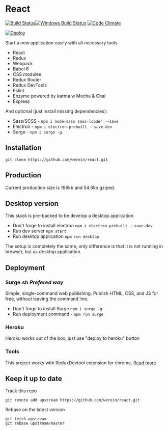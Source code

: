 # React

[![Build Status](https://travis-ci.org/werein/react.svg)](https://travis-ci.org/werein/react)[![Windows Build Status](https://ci.appveyor.com/api/projects/status/github/werein/react?branch=master&svg=true)](https://ci.appveyor.com/project/jirikolarik/react) [![Code Climate](https://codeclimate.com/github/werein/react/badges/gpa.svg)](https://codeclimate.com/github/werein/react)

[![Deploy](https://www.herokucdn.com/deploy/button.svg)](https://heroku.com/deploy)

Start a new application easily with all necessary tools

* React
* Redux
* Webpack
* Babel 6
* CSS modules
* Redux Router
* Redux DevTools
* Eslint
* Enzyme powered by karma w Mocha & Chai
* Express

And optional (just install missing dependencies):

* Sass/SCSS - `npm i node-sass sass-loader --save`
* Electron - `npm i electron-prebuilt --save-dev`
* Surge - `npm i surge -g`

## Installation

```
git clone https://github.com/werein/react.git
```

## Production

Current production size is 196kb and 54.6kb gziped.

## Desktop version

This stack is pre-backed to be develop a desktop application.

  * Don't forge to install electron `npm i electron-prebuilt --save-dev`
  * Run dev server `npm start`
  * Run desktop application `npm run desktop`

The setup is completely the same, only difference is that it is not running in browser, but as desktop application.

## Deployment

### Surge.sh ___Prefered way___

Simple, single-command web publishing. Publish HTML, CSS, and JS for free, without leaving the command line.

  * Don't forge to install Surge `npm i surge -g`
  * Run deployment command - `npm run surge`


### Heroku

Heroku works out of the box, just use "deploy to heroku" button


### Tools
This project works with ReduxDevtool extension for chrome. [Read more](https://github.com/zalmoxisus/redux-devtools-extension)

## Keep it up to date

Track this repo

```
git remote add upstream https://github.com/werein/react.git
```

Rebase on the latest version

```
git fetch upstream
git rebase upstream/master
```
